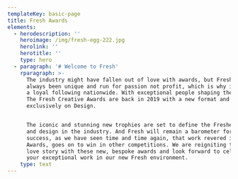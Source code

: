 ```yaml
---
templateKey: basic-page
title: Fresh Awards
elements:
  - herodescription: ''
    heroimage: /img/fresh-egg-222.jpg
    herolink: ''
    herotitle: ''
    type: hero
  - paragraph: '# Welcome to Fresh'
    rparagraph: >-
      The industry might have fallen out of love with awards, but Fresh has
      always been unique and run for passion not profit, which is why it retains
      a loyal following nationwide. With exceptional people shaping the results,
      The Fresh Creative Awards are back in 2019 with a new format and focus
      exclusively on Design. 


      The iconic and stunning new trophies are set to define the Freshest ideas
      and design in the industry. And Fresh will remain a barometer for future
      success, as we have seen time and time again, that work revered in our
      Awards, goes on to win in other competitions. We are reigniting the Design
      love story with these new, bespoke awards and look forward to celebrating
      your exceptional work in our new Fresh environment.
    type: text
---
```


